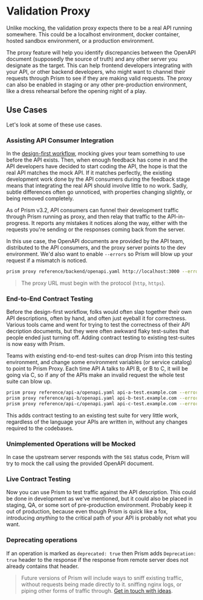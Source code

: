 # Validation Proxy

Unlike mocking, the validation proxy expects there to be a real API running somewhere. This could be a localhost environment, docker container, hosted sandbox environment, or a production environment.

The proxy feature will help you identify discrepancies between the OpenAPI document (supposedly the source of truth) and any other server you designate as the target. This can help frontend developers integrating with your API, or other backend developers, who might want to channel their requests through Prism to see if they are making valid requests. The proxy can also be enabled in staging or any other pre-production environment, like a dress rehearsal before the opening night of a play.

## Use Cases

Let's look at some of these use cases.

### Assisting API Consumer Integration

In the [design-first workflow](https://blog.stoplight.io/api-first-api-design-first-or-code-first-which-should-you-choose), mocking gives your team something to use before the API exists. Then, when enough feedback has come in and the API developers have decided to start coding the API, the hope is that the real API matches the mock API. If it matches perfectly, the existing development work done by the API consumers during the feedback stage means that integrating the real API should involve little to no work. Sadly, subtle differences often go unnoticed, with properties changing slightly, or being removed completely.

As of Prism v3.2, API consumers can funnel their development traffic through Prism running as proxy, and then relay that traffic to the API-in-progress. It reports any mistakes it notices along the way, either with the requests you're sending or the responses coming back from the server.

In this use case, the OpenAPI documents are provided by the API team, distributed to the API consumers, and the proxy server points to the dev environment. We'd also want to enable `--errors` so Prism will blow up your request if a mismatch is noticed.

```bash
prism proxy reference/backend/openapi.yaml http://localhost:3000 --errors
```

> The proxy URL must begin with the protocol (`http`, `https`).

### End-to-End Contract Testing

Before the design-first workflow, folks would often slap together their own API descriptions, often by hand, and often just eyeball it for correctness. Various tools came and went for trying to test the correctness of their API decription documents, but they were often awkward flaky test-suites that people ended just turning off. Adding contract testing to existing test-suites is now easy with Prism.

Teams with existing end-to-end test-suites can drop Prism into this testing environment, and change some environment variables (or service catalog) to point to Prism Proxy. Each time API A talks to API B, or B to C, it will be going via C, so if any of the APIs make an invalid request the whole test suite can blow up.

```bash
prism proxy reference/api-a/openapi.yaml api-a-test.example.com --errors -p 5000
prism proxy reference/api-b/openapi.yaml api-b-test.example.com --errors -p 5001
prism proxy reference/api-c/openapi.yaml api-c-test.example.com --errors -p 5002
```

This adds contract testing to an existing test suite for very little work, regardless of the language your APIs are written in, without any changes required to the codebases.

### Unimplemented Operations will be Mocked

In case the upstream server responds with the `501` status code, Prism will try to mock the call using the provided OpenAPI document.

### Live Contract Testing

Now you can use Prism to test traffic against the API description. This could be done in development as we've mentioned, but it could also be placed in staging, QA, or some sort of pre-production environment. Probably keep it out of production, because even though Prism is quick like a fox, introducing _anything_ to the critical path of your API is probably not what you want.

### Deprecating operations

If an operation is marked as `deprecated: true` then Prism adds `Deprecation: true` header to the response if the response from remote server does not already contains that header.

<!-- theme:info -->

> Future versions of Prism will include ways to sniff existing traffic, without requests being made directly to it. sniffing nginx logs, or piping other forms of traffic through. [Get in touch with ideas](https://github.com/stoplightio/prism/issues/955).
